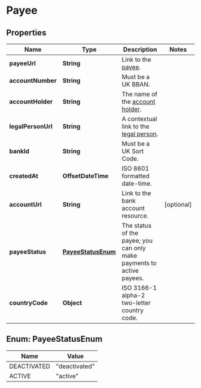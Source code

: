 

# Payee


## Properties

| Name | Type | Description | Notes |
|------------ | ------------- | ------------- | -------------|
|**payeeUrl** | **String** | Link to the [payee](http://docs.griffin.com). |  |
|**accountNumber** | **String** | Must be a UK BBAN. |  |
|**accountHolder** | **String** | The name of the [account holder](http://docs.griffin.com). |  |
|**legalPersonUrl** | **String** | A contextual link to the [legal person](http://docs.griffin.com). |  |
|**bankId** | **String** | Must be a UK Sort Code. |  |
|**createdAt** | **OffsetDateTime** | ISO 8601 formatted date-time. |  |
|**accountUrl** | **String** | Link to the bank account resource. |  [optional] |
|**payeeStatus** | [**PayeeStatusEnum**](#PayeeStatusEnum) | The status of the payee; you can only make payments to active payees. |  |
|**countryCode** | **Object** | ISO 3166-1 alpha-2 two-letter country code. |  |



## Enum: PayeeStatusEnum

| Name | Value |
|---- | -----|
| DEACTIVATED | &quot;deactivated&quot; |
| ACTIVE | &quot;active&quot; |



